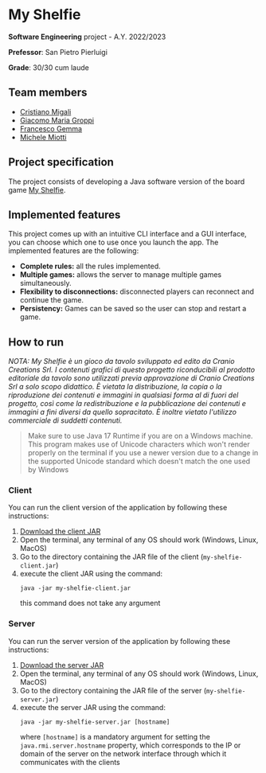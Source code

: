 # My Shelfie

**Software Engineering** project - A.Y. 2022/2023

**Prefessor**: San Pietro Pierluigi

**Grade**: 30/30 cum laude

## Team members

* [Cristiano Migali](https://github.com/m1gwings)
* [Giacomo Maria Groppi](https://github.com/giacomogroppi)
* [Francesco Gemma](https://github.com/francescogemma)
* [Michele Miotti](https://github.com/michele-miotti-uni)

## Project specification

The project consists of developing a Java software version of the board game [My Shelfie](https://www.craniocreations.it/en/product/my-shelfie).

## Implemented features

This project comes up with an intuitive CLI interface and a GUI interface, you can choose which one to use once you launch the app.
The implemented features are the following:

* **Complete rules:**
    all the rules implemented.
* **Multiple games:**
    allows the server to manage multiple games simultaneously.
* **Flexibility to disconnections:**
    disconnected players can reconnect and continue the game.
* **Persistency:**
    Games can be saved so the user can stop and restart a game.

## How to run

*NOTA: My Shelfie è un gioco da tavolo sviluppato ed edito da Cranio Creations Srl. I contenuti grafici di questo progetto riconducibili al prodotto editoriale da tavolo sono utilizzati previa approvazione di Cranio Creations Srl a solo scopo didattico. È vietata la distribuzione, la copia o la riproduzione dei contenuti e immagini in qualsiasi forma al di fuori del progetto, così come la redistribuzione e la pubblicazione dei contenuti e immagini a fini diversi da quello sopracitato. È inoltre vietato l'utilizzo commerciale di suddetti contenuti.*

> Make sure to use Java 17 Runtime if you are on a Windows machine.
> This program makes use of Unicode characters which won't render properly on the terminal if you use a newer version due to a change in the supported Unicode standard which doesn't match the one used by Windows

### Client

You can run the client version of the application by following these instructions:

1. <a href="https://github.com/francescogemma/ing-sw-2023-gemma-groppi-migali-miotti/raw/main/deliverables/final/jar/my-shelfie-client.jar"> Download the client JAR </a>
2. Open the terminal, any terminal of any OS should work (Windows, Linux, MacOS)
3. Go to the directory containing the JAR file of the client (`my-shelfie-client.jar`)
4. execute the client JAR using the command:
    ```
    java -jar my-shelfie-client.jar
    ```
    this command does not take any argument

### Server

You can run the server version of the application by following these instructions:

1. <a href="https://github.com/francescogemma/ing-sw-2023-gemma-groppi-migali-miotti/raw/main/deliverables/final/jar/my-shelfie-server.jar"> Download the server JAR </a>
2. Open the terminal, any terminal of any OS should work (Windows, Linux, MacOS)
3. Go to the directory containing the JAR file of the server (`my-shelfie-server.jar`)
4. execute the server JAR using the command:
    ```
    java -jar my-shelfie-server.jar [hostname]
    ```
    where `[hostname]` is a mandatory argument for setting the `java.rmi.server.hostname` property, which corresponds to the IP or domain of the server on the network interface through which it communicates with the clients

